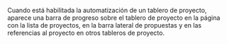 Cuando está habilitada la automatización de un tablero de proyecto, aparece una barra de progreso sobre el tablero de proyecto en la página con la lista de proyectos, en la barra lateral de propuestas y en las referencias al proyecto en otros tableros de proyecto.

